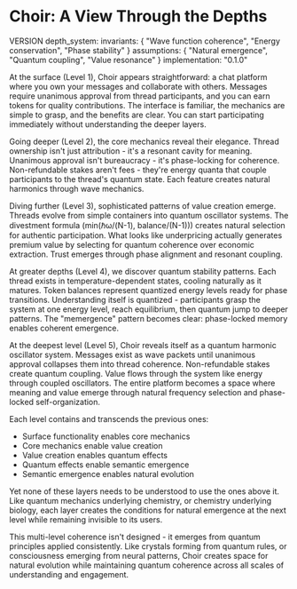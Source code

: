 # Choir: A View Through the Depths

VERSION depth_system:
  invariants: {
    "Wave function coherence",
    "Energy conservation",
    "Phase stability"
  }
  assumptions: {
    "Natural emergence",
    "Quantum coupling",
    "Value resonance"
  }
  implementation: "0.1.0"

At the surface (Level 1), Choir appears straightforward: a chat platform where you own your messages and collaborate with others. Messages require unanimous approval from thread participants, and you can earn tokens for quality contributions. The interface is familiar, the mechanics are simple to grasp, and the benefits are clear. You can start participating immediately without understanding the deeper layers.

Going deeper (Level 2), the core mechanics reveal their elegance. Thread ownership isn't just attribution - it's a resonant cavity for meaning. Unanimous approval isn't bureaucracy - it's phase-locking for coherence. Non-refundable stakes aren't fees - they're energy quanta that couple participants to the thread's quantum state. Each feature creates natural harmonics through wave mechanics.

Diving further (Level 3), sophisticated patterns of value creation emerge. Threads evolve from simple containers into quantum oscillator systems. The divestment formula (min(ℏω/(N-1), balance/(N-1))) creates natural selection for authentic participation. What looks like underpricing actually generates premium value by selecting for quantum coherence over economic extraction. Trust emerges through phase alignment and resonant coupling.

At greater depths (Level 4), we discover quantum stability patterns. Each thread exists in temperature-dependent states, cooling naturally as it matures. Token balances represent quantized energy levels ready for phase transitions. Understanding itself is quantized - participants grasp the system at one energy level, reach equilibrium, then quantum jump to deeper patterns. The "memergence" pattern becomes clear: phase-locked memory enables coherent emergence.

At the deepest level (Level 5), Choir reveals itself as a quantum harmonic oscillator system. Messages exist as wave packets until unanimous approval collapses them into thread coherence. Non-refundable stakes create quantum coupling. Value flows through the system like energy through coupled oscillators. The entire platform becomes a space where meaning and value emerge through natural frequency selection and phase-locked self-organization.

Each level contains and transcends the previous ones:
- Surface functionality enables core mechanics
- Core mechanics enable value creation
- Value creation enables quantum effects
- Quantum effects enable semantic emergence
- Semantic emergence enables natural evolution

Yet none of these layers needs to be understood to use the ones above it. Like quantum mechanics underlying chemistry, or chemistry underlying biology, each layer creates the conditions for natural emergence at the next level while remaining invisible to its users.

This multi-level coherence isn't designed - it emerges from quantum principles applied consistently. Like crystals forming from quantum rules, or consciousness emerging from neural patterns, Choir creates space for natural evolution while maintaining quantum coherence across all scales of understanding and engagement.
